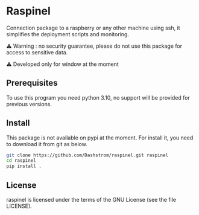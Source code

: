 # Raspinel

Connection package to a raspberry or any other machine using ssh,
it simplifies the deployment scripts and monitoring.

⚠️ Warning : no security guarantee, please do not use this package for access to sensitive data.

⚠️ Developed only for window at the moment

## Prerequisites

To use this program you need python 3.10, no support will be provided for previous versions.

## Install

This package is not available on pypi at the moment.
For install it, you need to download it from git as below.

```sh
git clone https://github.com/Dashstrom/raspinel.git raspinel
cd raspinel
pip install .
```

## License

raspinel is licensed under the terms of the GNU License (see the file LICENSE).
